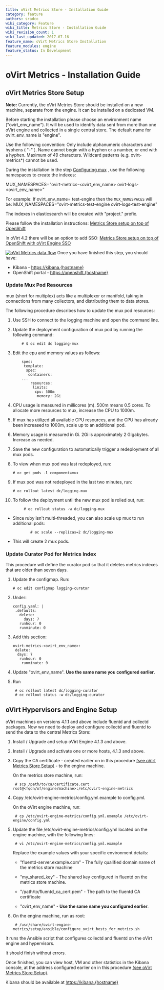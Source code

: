 ```yaml
---
title: oVirt Metrics Store - Installation Guide
category: feature
authors: sradco
wiki_category: Feature
wiki_title: Metrics Store - Installation Guide
wiki_revision_count: 1
wiki_last_updated: 2017-07-16
feature_name: oVirt Metrics Store Installation
feature_modules: engine
feature_status: In Development
---
```

# oVirt Metrics - Installation Guide

## oVirt Metrics Store Setup

**Note:** Currently, the oVirt Metrics Store should be installed on a new machine, separate from the engine.
It can be installed on a dedicated VM.

Before starting the installation please choose an environment name ("ovirt_env_name"). It will be used to identify data sent from more than one oVirt engine and collected in a single central store.
The default name for ovirt_env_name is "engine".

   Use the following convention: Only include alphanumeric characters and hyphens ( "-" ). Name cannot begin with a hyphen or a number,
   or end with a hyphen. Maximum of 49 characters. Wildcard patterns (e.g. ovirt-metrics*) cannot be used.

During the installation in the step [Configuring mux](https://github.com/ViaQ/Main/blob/master/README-install.md#configuring-mux) , use the following namespaces to create the indexes:

MUX_NAMESPACES="ovirt-metrics-<ovirt_env_name>  ovirt-logs-<ovirt_env_name>"

For example:
If ovirt_env_name= test-engine then the `MUX_NAMESPACES` will be:
MUX_NAMESPACES="ovirt-metrics-test-engine  ovirt-logs-test-engine"

The indexes in elasticsearch will be created with "project." prefix.

Please follow the installation instructions: [Metrics Store setup on top of OpenShift](https://github.com/ViaQ/Main/blob/master/README-install.md)

In oVirt 4.2 there will be an option to add SSO: [Metrics Store setup on top of OpenShift with oVirt Engine SSO](https://www.ovirt.org/blog/2017/05/openshift-openId-integration-with-engine-sso/)


[![oVirt Metrics data flow](/images/wiki/oVirtMetricsDataFlow.jpg)](images/wiki/oVirtMetricsDataFlow.jpg)
Once you have finished this step, you should have:

  * Kibana - <https://kibana.{hostname}>
  * OpenShift portal - <https://openshift.{hostname}>



### Update Mux Pod Resources

mux (short for multiplex) acts like a multiplexor or manifold,
taking in connections from many collectors, and distributing them to data
stores.

The following procedure describes how to update the mux pod resources:

1. Use SSH to connect to the logging machine and open the command line.

2. Update the deployment configuration of mux pod by running the following command:

           # $ oc edit dc logging-mux

3. Edit the cpu and memory values as follows:

           spec:
            template:
             spec:
              containers:
           ...
               resources:
                limits:
                 cpu: 500m
                  memory: 2Gi

4. CPU usage is measured in millicores (m). 500m means 0.5 cores. To allocate more resources to mux, increase the CPU to 1000m.

5. If mux has utilized all available CPU resources, and the CPU has already been increased to 1000m, scale up to an additional pod.

6. Memory usage is measured in Gi. 2Gi is approximately 2 Gigabytes. Increase as needed.

7. Save the new configuration to automatically trigger a redeployment of all mux pods.

8. To view when mux pod was last redeployed, run:

       # oc get pods -l component=mux

9. If mux pod was not redeployed in the last two minutes, run:

       # oc rollout latest dc/logging-mux

10. To follow the deployment until the new mux pod is rolled out, run:

             # oc rollout status -w dc/logging-mux

* Since ruby isn't multi-threaded, you can also scale up mux to run additional pods:

              # oc scale --replicas=2 dc/logging-mux

* This will create 2 mux pods.



### Update Curator Pod for Metrics Index

This procedure will define the curator pod so that it deletes metrics indexes that are older than seven days.

1. Update the configmap. Run:

       # oc edit configmap logging-curator


2. Under:

       config.yaml: |
        .defaults:
          delete:
            days: 7
          runhour: 0
          runminute: 0

4. Add this section:

       ovirt-metrics-<ovirt_env_name>:
        delete:
         days: 7
          runhour: 0
           runminute: 0


5. Update "ovirt_env_name". **Use the same name you configured earlier**.
6. Run

        # oc rollout latest dc/logging-curator
        # oc rollout status -w dc/logging-curator



## oVirt Hypervisors and Engine Setup ##

oVirt machines on versions 4.1.1 and above include fluentd and collectd packages.
Now we need to deploy and configure collectd and fluentd to send the data to the central Metrics Store:

1. Install / Upgrade and setup oVirt Engine 4.1.3 and above.

2. Install / Upgrade and activate one or more hosts, 4.1.3 and above.

3. Copy the CA certificate - created earlier on in this procedure [(see oVirt Metrics Store Setup)](https://github.com/ViaQ/Main/blob/master/README-install.md#getting-the-shared_key-and-ca-cert) - to the engine machine.


   On the metrics store machine, run:

        # scp /path/to/ca/certificate.cert root@<fqdn/of/engine/machine>:/etc/ovirt-engine-metrics

4. Copy  /etc/ovirt-engine-metrics/config.yml.example  to config.yml.

   On the oVirt engine machine, run:

        # cp /etc/ovirt-engine-metrics/config.yml.example /etc/ovirt-engine/config.yml

5. Update the file /etc/ovirt-engine-metrics/config.yml located on the engine machine, with the following lines:

        # vi /etc/ovirt-engine-metrics/config.yml.example

    Replace the example values with your specific environment details:

     * "fluentd-server.example.com" - The fully qualified domain name of the metrics store machine

     * "my_shared_key" - The shared key configured in fluentd on the metrics store machine.

     * "/path/to/fluentd_ca_cert.pem" - The path to the fluentd CA certificate

     * "ovirt_env_name" - **Use the same name you configured earlier**.

6. On the engine machine, run as root:

        # /usr/share/ovirt-engine-metrics/setup/ansible/configure_ovirt_hosts_for_metrics.sh

It runs the Ansible script that configures collectd and fluentd on the oVirt engine and hypervisors.

It should finish without errors.

Once finished, you can view host, VM and other statistics in the Kibana console, at the address configured earlier on in this procedure [(see oVirt Metrics Store Setup)](https://github.com/ViaQ/Main/blob/master/README-install.md#running-kibana).

Kibana should be available at <https://kibana.{hostname}>
